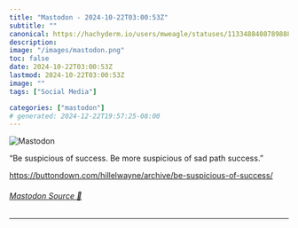 ```yaml
---
title: "Mastodon - 2024-10-22T03:00:53Z"
subtitle: ""
canonical: https://hachyderm.io/users/mweagle/statuses/113348840878988848
description:
image: "/images/mastodon.png"
toc: false
date: 2024-10-22T03:00:53Z
lastmod: 2024-10-22T03:00:53Z
image: ""
tags: ["Social Media"]

categories: ["mastodon"]
# generated: 2024-12-22T19:57:25-08:00
---
```

![Mastodon](/images/mastodon.png)

<p>“Be suspicious of success. Be more suspicious of sad path success.”</p><p><a href="https://buttondown.com/hillelwayne/archive/be-suspicious-of-success/" target="_blank" rel="nofollow noopener noreferrer" translate="no"><span class="invisible">https://</span><span class="ellipsis">buttondown.com/hillelwayne/arc</span><span class="invisible">hive/be-suspicious-of-success/</span></a></p>


###### [Mastodon Source 🐘](https://hachyderm.io/@mweagle/113348840878988848)

___
